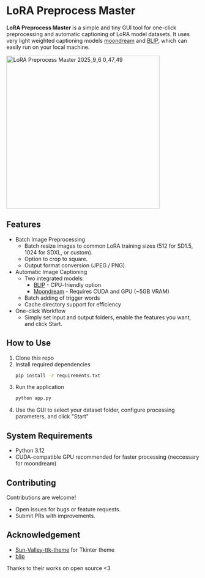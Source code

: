 # LoRA Preprocess Master

**LoRA Preprocess Master** is a simple and tiny GUI tool for one-click preprocessing and automatic captioning of LoRA model datasets. It uses very light weighted captioning models [moondream](https://huggingface.co/vikhyatk/moondream2) and [BLIP](https://huggingface.co/Salesforce/blip-image-captioning-base), which can easily run on your local machine.

<img width="400" alt="LoRA Preprocess Master 2025_9_6 0_47_49" src="https://github.com/user-attachments/assets/b5a0ee89-0a81-4245-b3ef-4f2fe25c3319" />

## Features

- Batch Image Preprocessing
  - Batch resize images to common LoRA training sizes (512 for SD1.5, 1024 for SDXL, or custom).
  - Option to crop to square.
  - Output format conversion (JPEG / PNG).
- Automatic Image Captioning
  - Two integrated models:
    - [BLIP](https://huggingface.co/Salesforce/blip-image-captioning-base) - CPU-friendly option
    - [Moondream](https://huggingface.co/vikhyatk/moondream2) - Requires CUDA and GPU (~5GB VRAM)
  - Batch adding of trigger words
  - Cache directory support for efficiency
- One-click Workflow
  - Simply set input and output folders, enable the features you want, and click Start.

## How to Use

1. Clone this repo
2. Install required dependencies
    ```bash
    pip install -r requirements.txt
    ```
3. Run the application
    ```bash
    python app.py
    ```
4. Use the GUI to select your dataset folder, configure processing parameters, and click "Start"

## System Requirements

- Python 3.12
- CUDA-compatible GPU recommended for faster processing (neccessary for moondream)

## Contributing

Contributions are welcome!

- Open issues for bugs or feature requests.
- Submit PRs with improvements.

## Acknowledgement

- [Sun-Valley-ttk-theme](https://github.com/rdbende/Sun-Valley-ttk-theme) for Tkinter theme
- [blip](https://huggingface.co/Salesforce/blip-image-captioning-base)

Thanks to their works on open source <3
